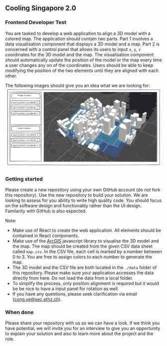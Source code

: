 ## Cooling Singapore 2.0

### Frontend Developer Test
You are tasked to develop a web application to align a 3D model with a colored map. The application should contain two parts. Part 1 involves a data visualisation component that displays a 3D model and a map. Part 2 is concerned with a control panel that allows its users to input `x`, `y`, `z` coordinates for the 3D model and the map. The visualisation component should automatically update the position of the model or the map every time a user changes any on of the coordinates. Users should be able to keep modifying the position of the two elements until they are aligned with each other.

The following images should give you an idea what we are looking for:
![alt text](image/uiSketch.png "Title")

### Getting started
Please create a new repository using your own GitHub account (do *not* fork this repository). Use the new repository to build your solution. We are looking to assess for you ability to write high quality code. You should focus on the software design and functionality rather than the UI design. Familarity with GitHub is also expected.

Note:
* Make use of React to create the web application. All elements should be contained in React components.
* Make use of the [ArcGIS](https://developers.arcgis.com/javascript/latest/) javascript library to visualise the 3D model and the map. The map should be created from the given CSV data sheet called `map.csv`. In the CSV file, each cell is marked by a number between 0 to 3. You are free to assign colors to each number to generate the map.
* The 3D model and the CSV file are both located in the `./data` folder of this repository. Please make sure your application accesses the data directly from here. Do not load the data from a local folder.
* To simplify the process, only position alignment is required but it would be be nice to have a input panel for rotation as well.
* If you have any questions, please seek clarification via email (cong.ye@sec.ethz.ch).


### When done
Please share your repository with us so we can have a look. If we think you have potential, we will invite you for an interview to give you an opportunity to explain your solution and also to learn more about the project and the role.
